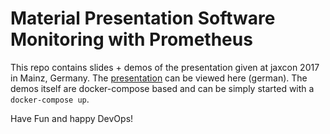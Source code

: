 # Material Presentation Software Monitoring with Prometheus 

This repo contains slides + demos of the presentation given at jaxcon 2017 in Mainz, Germany. The [presentation](prometheus-slides.md) can be viewed here (german). The demos itself are docker-compose based and can be simply started with a ```docker-compose up```.

Have Fun and happy DevOps!

